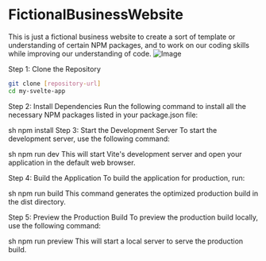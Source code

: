 # FictionalBusinessWebsite
This is just a fictional business website to create a sort of template or understanding of certain NPM packages, and to work on our coding skills while improving our understanding of code.
![Image](https://i.imgur.com/59McbuZ.png)

Step 1: Clone the Repository
```sh
git clone [repository-url]
cd my-svelte-app
```

Step 2: Install Dependencies
Run the following command to install all the necessary NPM packages listed in your package.json file:

sh
npm install
Step 3: Start the Development Server
To start the development server, use the following command:

sh
npm run dev
This will start Vite's development server and open your application in the default web browser.

Step 4: Build the Application
To build the application for production, run:

sh
npm run build
This command generates the optimized production build in the dist directory.

Step 5: Preview the Production Build
To preview the production build locally, use the following command:

sh
npm run preview
This will start a local server to serve the production build.
